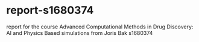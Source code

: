 # report-s1680374
report for the course Advanced Computational Methods in Drug Discovery: AI and Physics Based simulations from Joris Bak s1680374
